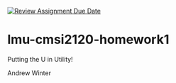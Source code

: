 [![Review Assignment Due Date](https://classroom.github.com/assets/deadline-readme-button-22041afd0340ce965d47ae6ef1cefeee28c7c493a6346c4f15d667ab976d596c.svg)](https://classroom.github.com/a/jvPxH8jK)
# lmu-cmsi2120-homework1
Putting the U in Utility!

Andrew Winter
